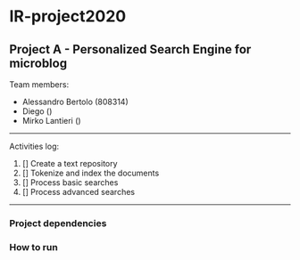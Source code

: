 # IR-project2020
## Project A - Personalized Search Engine for microblog
Team members:
- Alessandro Bertolo (808314)
- Diego ()
- Mirko Lantieri ()
***
Activities log:
1. [] Create a text repository
2. [] Tokenize and index the documents
3. [] Process basic searches
4. [] Process advanced searches
***
### Project dependencies

### How to run
